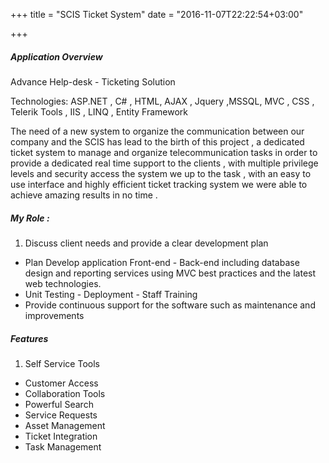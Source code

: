 +++
title = "SCIS Ticket System"
date = "2016-11-07T22:22:54+03:00"

+++

##### Application Overview

Advance Help-desk - Ticketing Solution

Technologies:
ASP.NET , C# , HTML, AJAX , Jquery ,MSSQL, MVC , CSS , Telerik Tools , IIS , LINQ , Entity Framework

The need of a new system to organize the communication between our company and the SCIS has lead to the birth of this project , a dedicated ticket system to manage and organize telecommunication tasks in order to provide a dedicated real time support to the clients , with multiple privilege levels and security access the system we up to the task , with an easy to use interface and highly efficient ticket tracking system we were able to achieve amazing results in no time .

##### My Role :
1. Discuss client needs and provide a clear development plan
* Plan Develop application Front-end - Back-end including database design and reporting services using MVC best practices and the latest web technologies.
* Unit Testing - Deployment - Staff Training
* Provide continuous support for the software such as maintenance and improvements

##### Features
1. Self Service Tools
* Customer Access
* Collaboration Tools
* Powerful Search
* Service Requests
* Asset Management
* Ticket Integration
* Task Management
